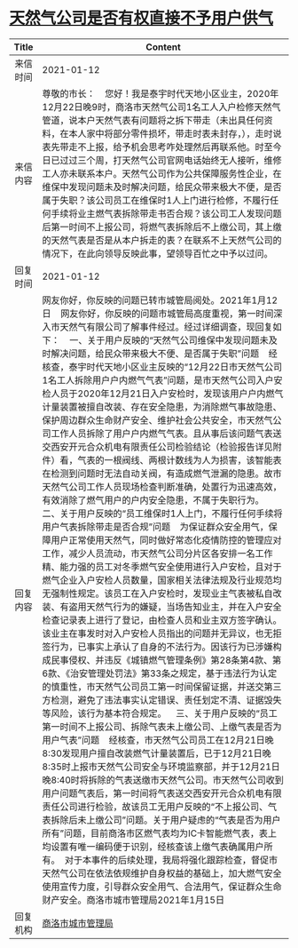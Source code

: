 # <a href="http://www.shangluo.gov.cn/zmhd/ldxxxx.jsp?urltype=leadermail.LeaderMailContentUrl&wbtreeid=1112&leadermailid=6805">天然气公司是否有权直接不予用户供气</a>
| Title |                                                                                                                                                                                                                                                                                                                                                                                                                                                                                                                                                                                                                                                            Content                                                                                                                                                                                                                                                                                                                                                                                                                                                                                                                                                                                                                                                             |
|:-----:|--------------------------------------------------------------------------------------------------------------------------------------------------------------------------------------------------------------------------------------------------------------------------------------------------------------------------------------------------------------------------------------------------------------------------------------------------------------------------------------------------------------------------------------------------------------------------------------------------------------------------------------------------------------------------------------------------------------------------------------------------------------------------------------------------------------------------------------------------------------------------------------------------------------------------------------------------------------------------------------------------------------------------------------------------------------------------------------------------------------------------------------------------------------------------------------------------------------------------------------------------------------------------------------------------------------------------------|
| 来信时间  | 2021-01-12                                                                                                                                                                                                                                                                                                                                                                                                                                                                                                                                                                                                                                                                                                                                                                                                                                                                                                                                                                                                                                                                                                                                                                                                                                                                                                                     |
| 来信内容  | 尊敬的市长：    您好！我是泰宇时代天地小区业主，2020年12月22日晚9时，商洛市天然气公司1名工人入户检修天然气管道，说本户天然气表有问题将之拆下带走（未出具任何资料，在本人家中将部分零件损坏，带走时表未封存，），走时说表先带走不上报，给予机会思考咋处理然后再联系他。时至今日已过过三个周，打天然气公司官网电话始终无人接听，维修工人亦未联系本户。天然气公司作为公共保障服务性企业，在维保中发现问题未及时解决问题，给民众带来极大不便，是否属于失职？该公司员工在维保时1人上门进行检修，不履行任何手续将业主燃气表拆除带走书否合规？该公司工人发现问题后第一时间不上报公司，将燃气表拆除后不上缴公司，其上缴的天然气表是否是从本户拆走的表？在联系不上天然气公司的情况下，在此向领导反映此事，望领导百忙之中予以过问。                                                                                                                                                                                                                                                                                                                                                                                                                                                                                                                                                                                                                                                                                                                                                                                                                                                                                                                                                           |
| 回复时间  | 2021-01-12                                                                                                                                                                                                                                                                                                                                                                                                                                                                                                                                                                                                                                                                                                                                                                                                                                                                                                                                                                                                                                                                                                                                                                                                                                                                                                                     |
| 回复内容  | 网友你好，你反映的问题已转市城管局阅处。2021年1月12日    网友你好，你反映的问题市城管局高度重视，第一时间深入市天然气有限公司了解事件经过。经过详细调查，现回复如下：    一、关于用户反映的“天然气公司维保中发现问题未及时解决问题，给民众带来极大不便、是否属于失职”问题    经核查，泰宇时代天地小区业主反映的“12月22日市天然气公司1名工人拆除用户户内燃气气表”问题，是市天然气公司入户安检人员于2020年12月21日入户安检时，发现该用户户内燃气计量装置被擅自改装、存在安全隐患，为消除燃气事故隐患、保护周边群众生命财产安全、维护社会公共安全，市天然气公司工作人员拆除了用户户内燃气气表。且从事后该问题气表送交西安开元合众机电有限责任公司检验结论（检验报告详见附件）看，气表的一根阀线、两根计数线为人为损害，该智能表在检测到问题时无法自动关阀，有造成燃气泄漏的隐患。故市天然气公司工作人员现场检查判断准确，处置行为迅速高效，有效消除了燃气用户的户内安全隐患，不属于失职行为。    二、关于用户反映的“员工维保时1人上门，不履行任何手续将用户气表拆除带走是否合规”问题    为保证群众安全用气，保障用户正常使用天然气，同时做好常态化疫情防控的管理应对工作，减少人员流动，市天然气公司分片区各安排一名工作精、能力强的员工对冬季燃气安全使用进行入户安检，且对于燃气企业入户安检人员数量，国家相关法律法规及行业规范均无强制性规定。该员工在入户安检时，发现业主气表被私自改装、有盗用天然气行为的嫌疑，当场告知业主，并在入户安全检查记录表上进行了登记，由检查人员和业主双方签字确认。该业主在事发时对入户安检人员指出的问题并无异议，也无拒签行为，已事实上承认了自身的不法行为。因该行为已涉嫌构成民事侵权、并违反《城镇燃气管理条例》第28条第4款、第6款、《治安管理处罚法》第33条之规定，基于违法行为认定的慎重性，市天然气公司员工第一时间保留证据，并送交第三方检测，避免了违法事实认定错误、责任划定不清、证据毁失等风险，该行为基本符合规定。    三、关于用户反映的“员工第一时间不上报公司、拆除气表未上缴公司、上缴气表是否为用户气表”问题    经核查，市天然气公司员工在12月21日晚8:30发现用户擅自改装燃气计量装置后，已于12月21日晚8:35时上报市天然气公司安全与环境监察部，并于12月21日晚8:40时将拆除的气表送缴市天然气公司。市天然气公司收到用户问题气表后，第一时间将气表送交西安开元合众机电有限责任公司进行检验，故该员工无用户反映的“不上报公司、气表拆除后未上缴公司”问题。关于用户疑虑的“气表是否为用户所有”问题，目前商洛市区燃气表均为IC卡智能燃气表，表上均设置有唯一编码便于识别，经核查该上缴气表确属用户所有。  对于本事件的后续处理，我局将强化跟踪检查，督促市天然气公司在依法依规维护自身权益的基础上，加大燃气安全使用宣传力度，引导群众安全用气、合法用气，保证群众生命财产安全。商洛市城市管理局2021年1月15日 |
| 回复机构  | <a href="../../categories/agencies/商洛市城市管理局.md">商洛市城市管理局</a>                                                                                                                                                                                                                                                                                                                                                                                                                                                                                                                                                                                                                                                                                                                                                                                                                                                                                                                                                                                                                                                                                                                                                                                                                                                                   |